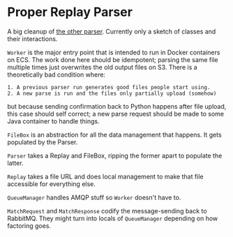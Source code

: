 # Proper Replay Parser

A big cleanup of [the other parser](https://github.com/bwarren2/replay_parser).  Currently only a sketch of classes and their interactions.

`Worker` is the major entry point that is intended to run in Docker containers on ECS.  The work done here should be idempotent; parsing the same file multiple times just overwrites the old output files on S3.  There is a theoretically bad condition where:

    1. A previous parser run generates good files people start using.
    2. A new parse is run and the files only partially upload (somehow)

but because sending confirmation back to Python happens after file upload, this case should self correct; a new parse request should be made to some Java container to handle things.

`FileBox` is an abstraction for all the data management that happens.  It gets populated by the Parser.

`Parser` takes a Replay and FileBox, ripping the former apart to populate the latter.

`Replay` takes a file URL and does local management to make that file accessible for everything else.

`QueueManager` handles AMQP stuff so `Worker` doesn't have to.

`MatchRequest` and `MatchResponse` codify the message-sending back to RabbitMQ.  They might turn into locals of `QueueManager` depending on how factoring goes.
